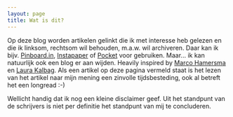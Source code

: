 ```yaml
---
layout: page
title: Wat is dit?
---
```


Op deze blog worden artikelen gelinkt die ik met interesse heb gelezen en die ik linksom, rechtsom wil behouden, m.a.w. wil archiveren.
Daar kan ik bijv. [Pinboard.in](https://pinboard.in), [Instapaper](https://www.instapaper.com) of [Pocket](https://getpocket.com) voor gebruiken.
Maar... ik kan natuurlijk ook een blog er aan wijden. Heavily inspired by [Marco Hamersma](https://marcohamersma.com/pinboard/) en [Laura Kalbag](https://laurakalbag.com/lens/).
Als een artikel op deze pagina vermeld staat is het lezen van het artikel naar mijn mening een zinvolle tijdsbesteding, ook al betreft het een longread :-)

Wellicht handig dat ik nog een kleine disclaimer geef. Uit het standpunt van de schrijvers is niet per definitie het standpunt van mij te concluderen.
